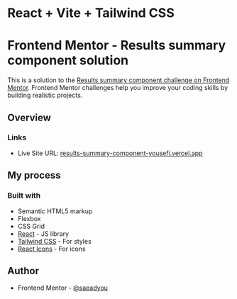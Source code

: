 # React + Vite + Tailwind CSS

# Frontend Mentor - Results summary component solution

This is a solution to the [Results summary component challenge on Frontend Mentor](https://www.frontendmentor.io/challenges/results-summary-component-CE_K6s0maV). Frontend Mentor challenges help you improve your coding skills by building realistic projects.

## Overview

### Links

- Live Site URL: [results-summary-component-yousefi.vercel.app](https://results-summary-component-yousefi.vercel.app/)

## My process

### Built with

- Semantic HTML5 markup
- Flexbox
- CSS Grid
- [React](https://reactjs.org/) - JS library
- [Tailwind CSS](https://tailwindcss.com/) - For styles
- [React Icons](https://react-icons.github.io/react-icons/) - For icons

## Author

- Frontend Mentor - [@saeadyou](https://www.frontendmentor.io/profile/saeadyou)
